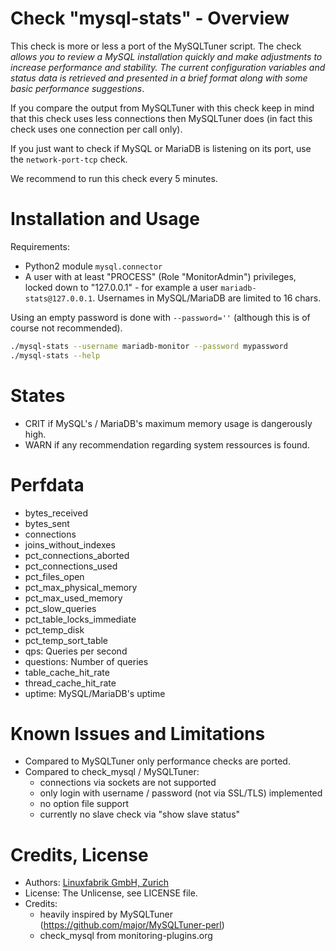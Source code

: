 # Check "mysql-stats" - Overview

This check is more or less a port of the MySQLTuner script. The check _allows you to review a MySQL installation quickly and make adjustments to increase performance and stability. The current configuration variables and status data is retrieved and presented in a brief format along with some basic performance suggestions_.

If you compare the output from MySQLTuner with this check keep in mind that this check uses less connections then MySQLTuner does (in fact this check uses one connection per call only).

If you just want to check if MySQL or MariaDB is listening on its port, use the `network-port-tcp` check.

We recommend to run this check every 5 minutes.


# Installation and Usage

Requirements:
* Python2 module `mysql.connector`
* A user with at least "PROCESS" (Role "MonitorAdmin") privileges, locked down to "127.0.0.1" - for example a user `mariadb-stats@127.0.0.1`. Usernames in MySQL/MariaDB are limited to 16 chars.

Using an empty password is done with `--password=''` (although this is of course not recommended).

```bash
./mysql-stats --username mariadb-monitor --password mypassword
./mysql-stats --help
```


# States

* CRIT if MySQL's / MariaDB's maximum memory usage is dangerously high.
* WARN if any recommendation regarding system ressources is found.


# Perfdata

* bytes_received
* bytes_sent
* connections
* joins_without_indexes
* pct_connections_aborted
* pct_connections_used
* pct_files_open
* pct_max_physical_memory
* pct_max_used_memory
* pct_slow_queries
* pct_table_locks_immediate
* pct_temp_disk
* pct_temp_sort_table
* qps: Queries per second
* questions: Number of queries
* table_cache_hit_rate
* thread_cache_hit_rate
* uptime: MySQL/MariaDB's uptime


# Known Issues and Limitations

* Compared to MySQLTuner only performance checks are ported.
* Compared to check_mysql / MySQLTuner:
  - connections via sockets are not supported
  - only login with username / password (not via SSL/TLS) implemented
  - no option file support
  - currently no slave check via "show slave status"


# Credits, License

* Authors: [Linuxfabrik GmbH, Zurich](https://www.linuxfabrik.ch)
* License: The Unlicense, see LICENSE file.
* Credits:
  - heavily inspired by MySQLTuner (https://github.com/major/MySQLTuner-perl)
  - check_mysql from monitoring-plugins.org